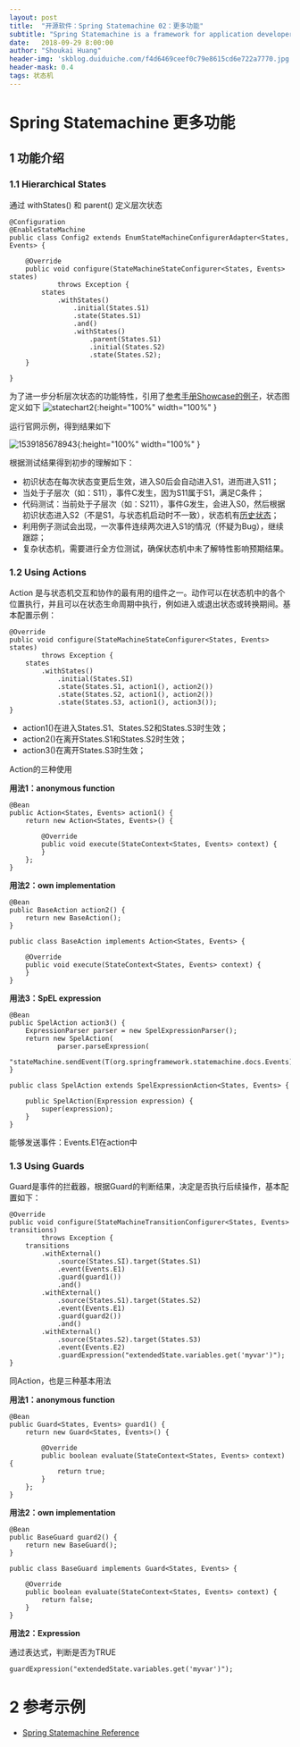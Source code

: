 ```yaml
---
layout: post
title:  "开源软件：Spring Statemachine 02：更多功能"
subtitle: "Spring Statemachine is a framework for application developers to use state machine concepts with Spring applications."
date:   2018-09-29 8:00:00
author: "Shoukai Huang"
header-img: 'skblog.duiduiche.com/f4d6469ceef0c79e8615cd6e722a7770.jpg'
header-mask: 0.4
tags: 状态机
---
```

# Spring Statemachine 更多功能

## 1 功能介绍

### 1.1 Hierarchical States

通过 withStates() 和 parent() 定义层次状态

```
@Configuration
@EnableStateMachine
public class Config2 extends EnumStateMachineConfigurerAdapter<States, Events> {

    @Override
    public void configure(StateMachineStateConfigurer<States, Events> states)
            throws Exception {
        states
            .withStates()
                .initial(States.S1)
                .state(States.S1)
                .and()
                .withStates()
                    .parent(States.S1)
                    .initial(States.S2)
                    .state(States.S2);
    }

}
```

为了进一步分析层次状态的功能特性，引用了[参考手册Showcase的例子](https://docs.spring.io/spring-statemachine/docs/2.0.2.RELEASE/reference/htmlsingle/#statemachine-examples-showcase)，状态图定义如下
![statechart2](http://skblog.duiduiche.com/statechart2.png){:height="100%" width="100%" }

运行官网示例，得到结果如下

![1539185678943](http://skblog.duiduiche.com/1539185678943.jpg){:height="100%" width="100%" }

根据测试结果得到初步的理解如下：

* 初识状态在每次状态变更后生效，进入S0后会自动进入S1，进而进入S11；
* 当处于子层次（如：S11），事件C发生，因为S11属于S1，满足C条件；
* 代码测试：当前处于子层次（如：S211），事件G发生，会进入S0，然后根据初识状态进入S2（不是S1，与状态机启动时不一致），状态机有[历史状态](https://docs.spring.io/spring-statemachine/docs/2.0.2.RELEASE/reference/htmlsingle/#history-state)；
* 利用例子测试会出现，一次事件连续两次进入S1的情况（怀疑为Bug），继续跟踪；
* 复杂状态机，需要进行全方位测试，确保状态机中未了解特性影响预期结果。

### 1.2 Using Actions

Action 是与状态机交互和协作的最有用的组件之一。动作可以在状态机中的各个位置执行，并且可以在状态生命周期中执行，例如进入或退出状态或转换期间。基本配置示例：

```
@Override
public void configure(StateMachineStateConfigurer<States, Events> states)
        throws Exception {
    states
        .withStates()
            .initial(States.SI)
            .state(States.S1, action1(), action2())
            .state(States.S2, action1(), action2())
            .state(States.S3, action1(), action3());
}
```

* action1()在进入States.S1、States.S2和States.S3时生效；
* action2()在离开States.S1和States.S2时生效；
* action3()在离开States.S3时生效；

Action的三种使用

**用法1：anonymous function**

```
@Bean
public Action<States, Events> action1() {
    return new Action<States, Events>() {

        @Override
        public void execute(StateContext<States, Events> context) {
        }
    };
}
```

**用法2：own implementation**

```
@Bean
public BaseAction action2() {
    return new BaseAction();
}

public class BaseAction implements Action<States, Events> {

    @Override
    public void execute(StateContext<States, Events> context) {
    }
}

```

**用法3：SpEL expression**

```
@Bean
public SpelAction action3() {
    ExpressionParser parser = new SpelExpressionParser();
    return new SpelAction(
            parser.parseExpression(
                    "stateMachine.sendEvent(T(org.springframework.statemachine.docs.Events).E1)"));
}

public class SpelAction extends SpelExpressionAction<States, Events> {

    public SpelAction(Expression expression) {
        super(expression);
    }
}
```
能够发送事件：Events.E1在action中


### 1.3 Using Guards

Guard是事件的拦截器，根据Guard的判断结果，决定是否执行后续操作，基本配置如下：

```
@Override
public void configure(StateMachineTransitionConfigurer<States, Events> transitions)
        throws Exception {
    transitions
        .withExternal()
            .source(States.SI).target(States.S1)
            .event(Events.E1)
            .guard(guard1())
            .and()
        .withExternal()
            .source(States.S1).target(States.S2)
            .event(Events.E1)
            .guard(guard2())
            .and()
        .withExternal()
            .source(States.S2).target(States.S3)
            .event(Events.E2)
            .guardExpression("extendedState.variables.get('myvar')");
}
```

同Action，也是三种基本用法

**用法1：anonymous function**

```
@Bean
public Guard<States, Events> guard1() {
    return new Guard<States, Events>() {

        @Override
        public boolean evaluate(StateContext<States, Events> context) {
            return true;
        }
    };
}
```

**用法2：own implementation**

```
@Bean
public BaseGuard guard2() {
    return new BaseGuard();
}

public class BaseGuard implements Guard<States, Events> {

    @Override
    public boolean evaluate(StateContext<States, Events> context) {
        return false;
    }
}
```

**用法2：Expression**

通过表达式，判断是否为TRUE

```
guardExpression("extendedState.variables.get('myvar')");
```


# 2 参考示例
* [Spring Statemachine Reference](https://docs.spring.io/spring-statemachine/docs/2.0.2.RELEASE/reference/htmlsingle)







